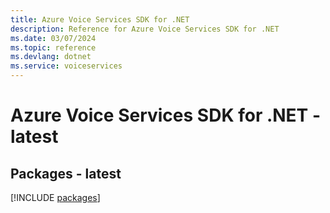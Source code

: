 ```yaml
---
title: Azure Voice Services SDK for .NET
description: Reference for Azure Voice Services SDK for .NET
ms.date: 03/07/2024
ms.topic: reference
ms.devlang: dotnet
ms.service: voiceservices
---
```

# Azure Voice Services SDK for .NET - latest
## Packages - latest
[!INCLUDE [packages](voice-services-index.md)]